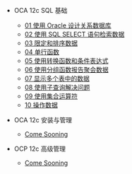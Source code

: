 <!-- docs/_sidebar.md -->

- OCA 12c SQL 基础

  - [01 使用 Oracle 设计关系数据库](/oracle/ocp/ocp-12c/ocp-12c-0101)
  - [02 使用 SQL SELECT 语句检索数据](/oracle/ocp/ocp-12c/ocp-12c-0102)
  - [03 限定和排序数据](/oracle/ocp/ocp-12c/ocp-12c-0103)
  - [04 单行函数](/oracle/ocp/ocp-12c/ocp-12c-0104)
  - [05 使用转换函数和条件表达式](/oracle/ocp/ocp-12c/ocp-12c-0105)
  - [06 使用分组函数报告聚会数据](/oracle/ocp/ocp-12c/ocp-12c-0106)
  - [07 显示多个表中的数据](/oracle/ocp/ocp-12c/ocp-12c-0107)
  - [08 使用子查询解决问题](/oracle/ocp/ocp-12c/ocp-12c-0108)
  - [09 使用集合运算符](/oracle/ocp/ocp-12c/ocp-12c-0109)
  - [10 操作数据](/oracle/ocp/ocp-12c/ocp-12c-0110)

- OCA 12c 安装与管理

  - [Come Sooning](/oracle/ocp/ocp-12c/ocp-12c-02)
  
- OCP 12c 高级管理

  - [Come Sooning](/oracle/ocp/ocp-12c/ocp-12c-0301)